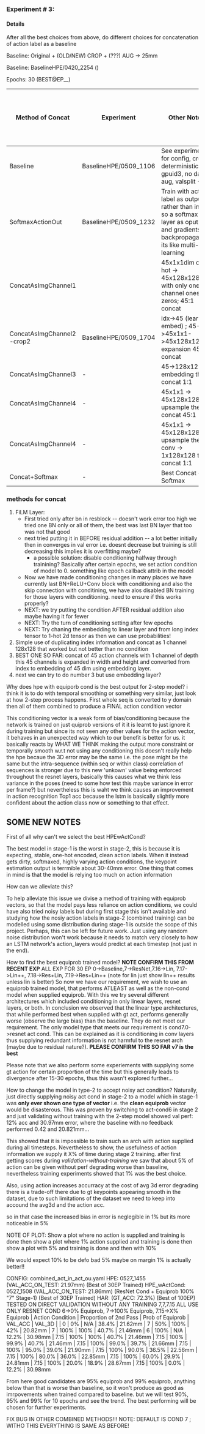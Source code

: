 ### Experiment # 3:
#### Details
After all the best choices from above, do different choices for concatenation of action label as a baseline


Baseline: Original + (OLD/NEW) CROP + (???) AUG -> 25mm

Baseline: BaselineHPE/0420_2254 ()

Epochs: 30 (BEST@EP__)

| Method of Concat | Experiment | Other Notes | Val Error (Train on 1.0 train-set, test on 0.2 val-set) | Test Error (Train on full train-set) |
| -----------------| --------- | -------------------------- | ---------------- | ----------------- |
Baseline | BaselineHPE/0509_1106 | See experiment for config, crop2, deterministic, gpuid3, no data aug, valsplit -0.2 | 22.0583 (22.0340@EP26) | - |
SoftmaxActionOut | BaselineHPE/0509_1232 | Train with action label as output rather than input so a softmax layer as oputput and gradients backpropagating, its like multi-task learning | ~32.0747 (~31.5010mm@EP28) | - |
ConcatAsImgChannel1 |  | 45x1x1dim one-hot -> 45x128x128 with only one channel ones all zeros; 45:1 concat | - | - |
ConcatAsImgChannel2 -crop2 | BaselineHPE/0509_1704 | idx->45 (learnt embed) ; 45->45x1x1->45x128x128 expansion 45:1 concat | - | - |
ConcatAsImgChannel3 | - | 45->128x128 embedding then concat 1:1 | - | - |
ConcatAsImgChannel4 | - | 45x1x1 -> 45x128x128 upsample then concat 45:1 | - | - |
ConcatAsImgChannel4 | - | 45x1x1 -> 45x128x128 upsample the conv -> 1x128x128 then concat 1:1 | - | - |
Concat+Softmax | - | Best Concat + Softmax | - | - |


### methods for concat
1. FiLM Layer:
   - First tried only after bn in resblock -- doesn't work error too high we tried one BN only or all of them, the best was last BN layer that too was not that good 
   - next tried putting it in BEFORE residual addition -- a lot better initially then in converges in val error i.e. doesnt decrease but training is still decreasing this implies it is overfitting maybe?
     - a possible solution: disable conditioning halfway through trainining? Basically after certain epochs, we set action condition of model to 0. something like epoch callback attrib in the model
   - Now we have made conditioning changes in many places we have currently last BN+ReLU+Conv block with conditioning and also the skip connection with conditining, we have alos disabled BN training for those layers with conditioning. need to ensure if this works properly?
   - NEXT: we try putting the condition AFTER residual addition also maybe having it for fewer
   - NEXT: Try the turn of conditioning setting after few epochs
   - NEXT: Try chaning the embedding to linear layer and from long index tensor to 1-hot 2d tensor as then we can use probabilities!
2. Simple use of duplicating index information and concat as 1 channel 128x128 that worked but not better than no condition
3. BEST ONE SO FAR: concat of 45 action channels with 1 channel of depth this 45 channels is expanded in width and height and converted from index to embedding of 45 dim using embedding layer.
4. next we can try to do number 3 but use embedding layer?




Why does hpe with equiporb cond is the best output for 2-step model?
i think it is to do with temporal smoothing or something very similar, just look at how 2-step process happens.
First whole seq is converted to y domain then all of them combined to produce a FINAL action condition vector

This conditioning vector is a weak form of bias/conditioning because the network is trained on just quiprob versions of it it is learnt to just ignore it during training but since its not seen any other values for the action vector, it behaves in an unexpected way which to our benefit is better for us. it basically reacts by WHAT WE THINK making the output more constraint or temporally smooth w.r.t not using any conditioning this doesn't really help the hpe becaue the 3D error may be the same i.e. the pose might be the same but the intra-sequence (within seq or within class) correlation of sequences is stronger due to this new 'unkown' value being enforced throughout the resnet layers, basically this causes what we think less variance in the poses (need to some how test this maybe variance in error per frame?) but nevertheless this is waht we think causes an improvement in action recognition Top1 acc because the lstm is basically slightly more confident about the action class now or something to that effect.



## SOME NEW NOTES ##

First of all why can't we select the best HPEwActCond?

The best model in stage-1 is the worst in stage-2, this is because it is expecting, stable, one-hot encoded, clean action labels. When it instead gets dirty, softmaxed, highly varying action conditions, the keypoint estimation output is terrmible about 30-40mm error. One thing that comes in mind is that the model is relying too much on action information


How can we alleviate this?

To help alleviate this issue we divise a method of training with equiprob vectors, so that the model pays less reliance on action conditions, we could have also tried noisy labels but during first stage this isn't available and studying how the nosiy action labels in stage-2 (combined training) can be modelled using some distribution during stage-1 is outside the scope of this project. Perhaps, this can be left for future work. Just using any random noise distribution won't work because it needs to match very closely to how an LSTM network's action_layers would predict at each timestep (not just in the end).


How to find the best equiprob trained model?
**NOTE CONFIRM THIS FROM RECENT EXP**
ALL EXP FOR 30 EP
0->Baseline,7->ResNet,7.16->Lin, 7.17->Lin++, 7.18->Res+Lin, 7.19->Res+Lin++ (note for lin just show lin++ results unless lin is better)
So now we have our requirement, we wish to use an equiprob trained model, that performs ATLEAST as well as the non-cond model when supplied equiprob. With this we try several different architectures which included conditioning in only linear layers, resnet layers, or both. In conclusion we observed that the linear type architectures, that while performed best when supplied with gt act, performs generally worse (observe the large bias) than the baseline. They do not meet our requirement. The only model type that meets our requirement is cond7.0->resnet act cond. This can be explained as it is conditioning in conv layers thus supplying redundant information is not harmful to the resnet arch (maybe due to residual nature?).
**PLEASE CONFIRM THIS SO FAR v7 is the best**


Please note that we also perform some experiements with supplying some gt action for certain proportion of the time but this generally leads to divergence after 15-30 epochs, thus this wasn't explored further...

How to change the model in type-2 to accept noisy act condition?
Naturally, just directly supplying noisy act cond in stage-2 to a model which in stage-1 was **only ever shown one type of vector** i.e. the **clean equiprob** vector would be disasterous. This was proven by switching to act-cond6 in stage 2 and just validating without training with the 2-step model showed val perf: 12% acc and 30.97mm error, where the baseline with no feedback performed 0.42 and 20.821mm...

This showed that it is impossible to train such an arch with action supplied during all timesteps. Nevertheless to show, the usefulness of action information we supply it X% of time during stage 2 training. after first getting scores during *validation-without-training* we saw that about 5% of action can be given without perf degrading worse than baseline, nevertheless training experiments showed that 1% was the best choice. 

Also, using action increases accurracy at the cost of avg 3d error degrading there is a trade-off there due to gt keypoints appearing smooth in the dataset, due to such limitations of the dataset we need to keep into accound the avg3d and the action acc.

so in that case the increased bias in error is neglegible in 1% but its more noticeable in 5%

NOTE OF PLOT: 
Show a plot where no action is supplied and training is done then show a plot where 1% action supplied and training is done
then show a plot with 5% and training is done and then with 10%

We would expect 10% to be defo bad
5% maybe on margin
1% is actually better!!


CONFIG: combined_act_in_act_ou.yaml
HPE: 0527_1455 (VAL_ACC_ON_TEST: 21.97mm) (Best of 30EP Trained)
HPE_wActCond: 0527_1508 (VAL_ACC_ON_TEST: 21.86mm) (ResNet Cond + Equiprob 100% "7" Stage-1) (Best of 30EP Trained)
HAR: (GT_ACC: 72.3%) (Best of 100EP)
TESTED ON DIRECT VALIDATION WITHOUT ANY TRAINING
7,7,7.15 ALL USE ONLY RESNET COND
6->0% Equiprob, 7->100% Equiprob, 7.15->X% Equiprob
| Action Condition | Proportion of 2nd Pass | Prob of Equiprob | VAL_ACC | VAL_3D |
| 0    | 0%   | N/A   | 38.4% | 21.62mm
| 7    | 50%  | 100%  | 42%   | 20.82mm
| 7    | 100% | 100%  | 40.7% | 21.46mm
| 6    | 100% | N/A   | 12.2% | 30.98mm
| 7.15 | 100% | 100%  | 40.7% | 21.46mm
| 7.15 | 100% | 99.9% | 40.7% | 21.46mm
| 7.15 | 100% | 99.0% | 39.7% | 21.66mm
| 7.15 | 100% | 95.0% | 39.0% | 21.90mm
| 7.15 | 100% | 90.0% | 36.5% | 22.56mm
| 7.15 | 100% | 80.0% | 36.0% | 22.85mm
| 7.15 | 100% | 60.0% | 29.9% | 24.81mm
| 7.15 | 100% | 20.0% | 18.9% | 28.67mm
| 7.15 | 100% |  0.0% | 12.2% | 30.98mm


From here good candidates are 95% equiprob and 99% equiprob, anything below than that is worse than baseline, so it won't produce as good as imrpovements when trained compared to baseline. but we will test 90%, 95% and 99% for 10 epochs and see the trend. The best performing will be chosen for further experiments.


FIX BUG IN OTHER COMBINED METHODS!!!
NOTE: DEFAULT IS COND 7 ; WITHO THIS EVERYTHING IS SAME AS BEFORE!